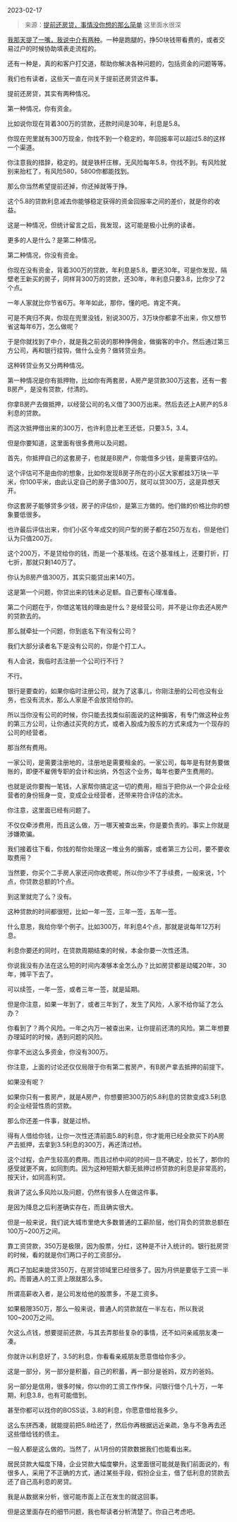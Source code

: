 2023-02-17

> 来源：[提前还房贷，事情没你想的那么简单](http://mp.weixin.qq.com/s?__biz=MzU3NDc5Nzc0NQ==&mid=2247522899&idx=2&sn=6b4161db44f3565daa7a6ab29f9183a7&chksm=fd2e388dca59b19bfd92db8729b5bfa8e5932115f82f75dbe28932c94d3847f5b8e1f3789a9e&scene=27#wechat_redirect)
> 这里面水很深

[我那天提了一嘴，我说中介有两种](https://mp.weixin.qq.com/s?__biz=MzU0MjYwNDU2Mw==&mid=2247509827&idx=2&sn=511afe4665f2694f9dba21baef0caedb&chksm=fb1acb3fcc6d4229c2ca0832a2acd8b1ce5c0fbe6e9bb2d9d7345ef2da0c9ae1f68d420d81d3&token=562319148&lang=zh_CN&scene=21#wechat_redirect)。一种是跑腿的，挣50块钱带看费的，或者交易过户的时候协助填表走流程的。  

还有一种是，真的和客户打交道，帮助你解决各种问题的，包括资金的问题等等。  

我们也有读者，这些天一直在问关于提前还房贷这件事。  

提前还房贷，其实有两种情况。  

第一种情况，你有资金。  

比如说你现在背着300万的贷款，还款时间是30年，利息是5.8。

你现在兜里就有300万现金，你找不到一个稳定的，年回报率可以超过5.8的这样一个渠道。  

你注意我的措辞，稳定的。就是铁杆庄稼，无风险每年5.8，你找不到。有风险就别来抬杠了，有风险580，5800你都能找到。

那么你当然希望提前还掉，你还掉就等于挣。

这个5.8的贷款利息减去你能够稳定获得的资金回报率之间的差价，就是你的收益。  

这是一种情况，但统计留言之后，我发现，这可能是极小比例的读者。  

更多的人是什么？是第二种情况。  

第二种情况，你没有资金。  

你现在没有资金，背着300万的贷款，年利息是5.8，要还30年。可是你发现，隔壁老王新买的房子，同样背300万的贷款，还30年，年利息只要3.8，比你少了2个点。  

一年人家就比你节省6万。年年如此，那你，懂的吧。肯定不爽。  

可是不爽归不爽，你现在兜里没钱，别说300万，3万块你都拿不出来，你又想节省这每年6万，怎么做呢？  

于是你就找到了中介，就是我之前说的那种挣佣金，做掮客的中介。然后通过第三方公司，再和银行挂钩，做什么业务？做转贷业务。

这种转贷业务又分两种情况。  

第一种情况是你有抵押物，比如你有两套房，A房产是贷款300万这套，还有一套B房产，是没有贷款，付清的。

你拿B房产去做抵押，以经营公司的名义借了300万出来。然后去还上A房产的5.8利息的贷款。

而这次抵押借出来的300万，也许利息比老王还低，只要3.5，3.4。  

但是你要知道，这里面有很多费用以及问题。  

首先，你抵押自己的这套房子，也就是B房产，你能借多少钱，是需要评估的。

这个评估可不是由你的想象，比如你发现B房子所在的小区大家都挂3万块一平米，你100平米，由此认定自己的房子值300万，就可以贷300万，这是异想天开。  

你这套房子能够贷多少钱，房子的评估价，是第三方做的。他们做的价格比你的想象要低很多。  

也许最后评估出来，你们小区今年成交的同户型的房子都在250万左右，但是他们认为只值200万。  

这个200万，不是贷给你的钱，而是一个基准线。在这个基准线上，还要打折，打七折，那就只剩140万了。

你认为B房产值300万，其实只能贷出来140万。  

这是第一个问题，你贷出来的钱未必足额。自己要有心理准备。  

第二个问题在于，你借这笔钱的理由是什么？是经营公司，并不是让你去还A房产的贷款去的。

那么就牵扯一个问题，你到底名下有没有公司？  

我们大部分读者名下是没有公司的，你是个打工人。  

有人会说，我临时去注册一个公司行不行？

不行。

银行是要查的，如果你临时注册公司，就为了这事儿，你刚注册的公司也没有业务，也没有流水，那么人家是不会放贷给你的。  

所以当你没有公司的时候，你只能去找类似前面说的这种掮客，有专门做这种业务的第三方公司，让你通过买壳的方式，或者入股成为股东的方式来成为一个现存的公司的经营者。

那当然有费用。  

一家公司，是需要注册地的，注册地是需要租金的。一家公司，每年是有财务要做账的，即便不雇佣专职的会计和出纳，外包这个业务，每年也要产生费用的。

也就是说你要掏一笔钱，人家帮你搞定这一切的费用，相当于把你从一个非企业经营者的身份摇身一变，变成企业经营者，还带来符合评估的流水。  

你注意，这里面已经有问题了。  

不仅仅牵涉费用，而且这么做，万一哪天被查出来，你是要负责的。事实上你就是涉嫌欺骗。

我们接着往下看，你找的帮你处理这一堆业务的掮客，或者第三方公司，要不要收取费用？  

当然要，你买个二手房人家还问你收费呢，所以你少不了手续费，一般来说，1个点，你贷款总额的1个点。

到这里就完了么？没有。

这种贷款的时间都很短，比如一年一签，三年一签，五年一签。  

什么意思，我给你举个例子。比如300万，年利息4个点，那就是说每年12万利息。  

利息你要还的同时，在贷款周期结束的时候，本金你要一次性还清。

你说我没有办法在这么短的时间内凑够本金怎么办？比如房贷都是动辄20年，30年，摊平下去了。

可以续签，一年一签，或者三年一签，就是延期。  

但是你注意，如果一年到了，或者三年到了，发生了风险，人家不给你延了怎么办？  

你看到了？两个风险。一年之内万一被查出来，让你提前还清的风险。第二年想要办理延时的时候，遇到问题的风险。  

你拿不出这么多资金，你没有300万。

你注意，上面的讨论还仅仅局限于你有第二套房产，有B房产拿去抵押的前提下。  

如果没有呢？  

如果你只有一套房产，就是A房产，你想要把300万的5.8利息的贷款变成3.5利息的企业经营性质的贷款。

那么你还差一件事，就是过桥。

得有人借给你钱，让你一次性还清前面5.8的利息，你才能用已经全款买下的A房产去抵押，去拿到3.5利息的300万，再还清过桥。

这个过程，会产生较高的费用。而且过桥中间的时间一旦不确定，拉长了，那你的感受就更不爽，如同割肉。因为这种短期大额无抵押过桥贷款的利息是非常高的，按天计，如同高利贷。

我讲了这么多风险以及问题，仍然有很多人在做这件事。  

是因为降息之后利差确实存在，而且确实很大。  

但是一般来说，我们说大城市里绝大多数普通的工薪阶层，他们背负的贷款总额在100万~200万之间。  

靠工资贷款，350万是极限，因为股票，分红，这种是不计入统计的。银行批房贷的时候，看的就是你们两口子的工资部分。  

两口子加起来能贷350万，在房贷领域里已经很多了。因为月供是要低于工资一半的。而普通人的工资上限就那么多。

所谓高薪收入者，是公司发给他的股票多，不是工资多。

如果极限350万，那么一般来说，普通人的贷款就在一半左右，所以我说100~200万之间。  

欠这么点钱，想要提前还款，与其去弄那些复杂的事情，还不如问亲戚朋友凑一凑。  

你就许以利息好了，3.5的利息，你看看亲戚朋友愿意借给你多少。  

这是一部分，另一部分是积蓄，自己的积蓄，再一部分是爸妈，双方的爸妈。  

另一部分是信用，很多时候，你以你的工资工作作保，问银行借个几十万，一年期，利息3.8，也有可能借到。  

甚至你都可以找你的BOSS谈，3.8的利息，你愿意借给我多少。

这么东拼西凑，就能提前把5.8给还了，然后你再根据远近亲疏，急与不急再去还这些借给钱的债主。

一般人都是这么做的。当然了，从1月份的贷款数据我们也能看出来。

居民贷款大幅度下降，企业贷款大幅度攀升。这里面很可能就是我们前面说的，有很多人，采用了不正确的方式，通过某些手段，假扮企业主，借了低利息的贷款去还了自己高利息的房贷。

我是从数据来分析，很可能市面上正在发生的就这回事。  

但是这里面存在的细节问题，我也帮读者分析清楚了。你自己考虑吧。

